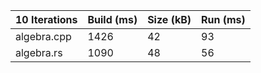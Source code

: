 | 10 Iterations | Build (ms) | Size (kB) | Run (ms) |
|-----------------------|----------|--------|--------|
| algebra.cpp     | 1426 | 42 | 93 |
| algebra.rs      | 1090 | 48 | 56 |
